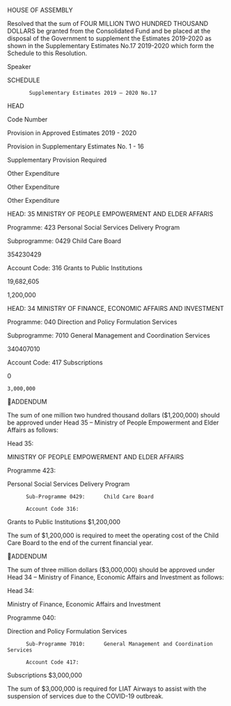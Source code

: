 HOUSE OF ASSEMBLY

Resolved that the sum of FOUR MILLION TWO HUNDRED THOUSAND DOLLARS be granted
from the Consolidated Fund and be placed at the disposal of the Government to supplement the
Estimates  2019-2020  as  shown  in  the  Supplementary  Estimates  No.17  2019-2020  which  form
the Schedule to this Resolution.

Speaker

SCHEDULE

           Supplementary Estimates 2019 – 2020 No.17

HEAD

Code
Number

Provision in
Approved
Estimates
2019 - 2020

Provision in
Supplementary
Estimates
No. 1 - 16

Supplementary
Provision
Required

Other
Expenditure

Other
Expenditure

Other
Expenditure

HEAD: 35 MINISTRY OF PEOPLE
EMPOWERMENT AND ELDER AFFARIS

Programme: 423 Personal Social Services
Delivery Program

Subprogramme: 0429 Child Care Board

354230429

Account Code: 316 Grants to Public Institutions

19,682,605

1,200,000

HEAD: 34 MINISTRY OF FINANCE, ECONOMIC
AFFAIRS AND INVESTMENT

Programme: 040 Direction and Policy
Formulation  Services

Subprogramme: 7010 General Management and
Coordination Services

340407010

Account Code: 417 Subscriptions

0

    3,000,000

ADDENDUM

The  sum  of  one  million  two  hundred  thousand  dollars  ($1,200,000)  should  be
approved  under  Head  35  –  Ministry  of  People  Empowerment  and  Elder  Affairs  as
follows:

Head 35:

MINISTRY OF PEOPLE EMPOWERMENT AND
ELDER AFFAIRS

Programme 423:

 Personal Social Services Delivery Program

          Sub-Programme 0429:      Child Care Board

          Account Code 316:

 Grants to Public Institutions              $1,200,000

The  sum  of  $1,200,000  is  required  to  meet  the  operating  cost  of  the  Child  Care
Board to the end of the current financial year.

ADDENDUM

The sum of three million dollars ($3,000,000) should be approved under Head 34 –
Ministry of Finance, Economic Affairs and Investment as follows:

Head 34:

Ministry  of  Finance,  Economic  Affairs  and
Investment

Programme 040:

Direction and Policy Formulation Services

          Sub-Programme 7010:      General Management and Coordination Services

          Account Code 417:

 Subscriptions           $3,000,000

The sum of $3,000,000 is required for LIAT Airways to assist with the suspension of
services due to the COVID-19 outbreak.

